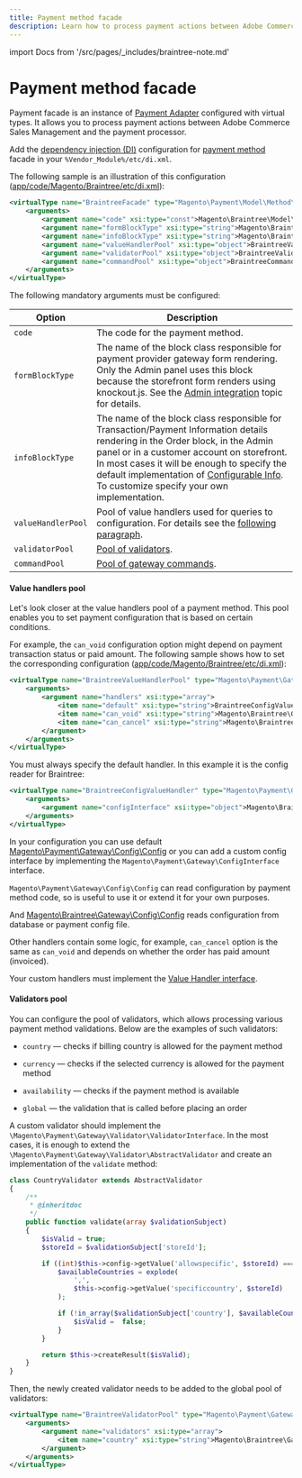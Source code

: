 ```yaml
---
title: Payment method facade
description: Learn how to process payment actions between Adobe Commerce Sales Management and the payment processor.
---
```


import Docs from '/src/pages/_includes/braintree-note.md'

<Docs />

# Payment method facade

Payment facade is an instance of [Payment Adapter](https://github.com/magento/magento2/tree/2.4/app/code/Magento/Payment/Model/Method/Adapter.php) configured with virtual types. It allows you to process payment actions between Adobe Commerce Sales Management and the payment processor.

Add the [dependency injection (DI)](../../components/dependency-injection.md) configuration for [payment method](https://glossary.magento.com/payment-method) facade in your `%Vendor_Module%/etc/di.xml`.

The following sample is an illustration of this configuration ([app/code/Magento/Braintree/etc/di.xml](https://github.com/magento/magento2/tree/2.3/app/code/Magento/Braintree/etc/di.xml)):

```xml
<virtualType name="BraintreeFacade" type="Magento\Payment\Model\Method\Adapter">
    <arguments>
        <argument name="code" xsi:type="const">Magento\Braintree\Model\Ui\ConfigProvider::CODE</argument>
        <argument name="formBlockType" xsi:type="string">Magento\Braintree\Block\Form</argument>
        <argument name="infoBlockType" xsi:type="string">Magento\Braintree\Block\Info</argument>
        <argument name="valueHandlerPool" xsi:type="object">BraintreeValueHandlerPool</argument>
        <argument name="validatorPool" xsi:type="object">BraintreeValidatorPool</argument>
        <argument name="commandPool" xsi:type="object">BraintreeCommandPool</argument>
    </arguments>
</virtualType>
```

The following mandatory arguments must be configured:

| Option | Description|
| ------------------ | ------------------------------------------------------------------- |
| `code`           | The code for the payment method.
| `formBlockType`  | The name of the block class responsible for payment provider gateway form rendering. Only the Admin panel uses this block because the storefront form renders using knockout.js. See the [Admin integration](formblocktype.md) topic for details.                                                                          |
| `infoBlockType`  | The name of the block class responsible for Transaction/Payment Information details rendering in the Order block, in the Admin panel or in a customer account on storefront. In most cases it will be enough to specify the default implementation of [Configurable Info](https://github.com/magento/magento2/tree/2.4/app/code/Magento/Payment/Block/ConfigurableInfo.php). To customize specify your own implementation. |
| `valueHandlerPool` | Pool of value handlers used for queries to configuration. For details see the [following paragraph](#value-handlers-pool).|
| `validatorPool`    | [Pool of validators](#validators-pool).|
| `commandPool`      | [Pool of gateway commands](../payment-gateway/command-pool.md).|

#### Value handlers pool

Let's look closer at the value handlers pool of a payment method. This pool enables you to set payment configuration that is based on certain conditions.

For example, the `can_void` configuration option might depend on payment transaction status or paid amount. The following sample shows how to set the corresponding configuration ([app/code/Magento/Braintree/etc/di.xml](https://github.com/magento/magento2/tree/2.3/app/code/Magento/Braintree/etc/di.xml)):

```xml
<virtualType name="BraintreeValueHandlerPool" type="Magento\Payment\Gateway\Config\ValueHandlerPool">
    <arguments>
        <argument name="handlers" xsi:type="array">
            <item name="default" xsi:type="string">BraintreeConfigValueHandler</item>
            <item name="can_void" xsi:type="string">Magento\Braintree\Gateway\Config\CanVoidHandler</item>
            <item name="can_cancel" xsi:type="string">Magento\Braintree\Gateway\Config\CanVoidHandler</item>
        </argument>
    </arguments>
</virtualType>
```

You must always specify the default handler. In this example it is the config reader for Braintree:

```xml
<virtualType name="BraintreeConfigValueHandler" type="Magento\Payment\Gateway\Config\ConfigValueHandler">
    <arguments>
        <argument name="configInterface" xsi:type="object">Magento\Braintree\Gateway\Config\Config</argument>
    </arguments>
</virtualType>
```

In your configuration you can use default [Magento\Payment\Gateway\Config\Config](https://github.com/magento/magento2/tree/2.4/app/code/Magento/Payment/Gateway/Config/Config.php) or you can add a custom config interface by implementing the `Magento\Payment\Gateway\ConfigInterface` interface.

`Magento\Payment\Gateway\Config\Config` can read configuration by payment method code, so is useful to use it or extend it for your own purposes.

And [Magento\Braintree\Gateway\Config\Config](https://github.com/magento/magento2/tree/2.3/app/code/Magento/Braintree/Gateway/Config/Config.php) reads
configuration from database or payment config file.

Other handlers contain some logic, for example, `can_cancel` option is the same as `can_void` and depends on whether the order has paid amount (invoiced).

Your custom handlers must implement the [Value Handler interface](https://github.com/magento/magento2/tree/2.4/app/code/Magento/Payment/Gateway/Config/ValueHandlerInterface.php).

#### Validators pool

You can configure the pool of validators, which allows processing various payment method validations. Below are the examples of such validators:

-  `country` — checks if billing country is allowed for the payment method

-  `currency` — checks if the selected currency is allowed for the payment method

-  `availability` — checks if the payment method is available

-  `global` — the validation that is called before placing an order

A custom validator should implement the `\Magento\Payment\Gateway\Validator\ValidatorInterface`. In the most cases, it is enough
to extend the `\Magento\Payment\Gateway\Validator\AbstractValidator` and create an implementation of the `validate` method:

```php
class CountryValidator extends AbstractValidator
{
    /**
     * @inheritdoc
     */
    public function validate(array $validationSubject)
    {
        $isValid = true;
        $storeId = $validationSubject['storeId'];

        if ((int)$this->config->getValue('allowspecific', $storeId) === 1) {
            $availableCountries = explode(
                ',',
                $this->config->getValue('specificcountry', $storeId)
            );

            if (!in_array($validationSubject['country'], $availableCountries)) {
                $isValid =  false;
            }
        }

        return $this->createResult($isValid);
    }
}
```

Then, the newly created validator needs to be added to the global pool of validators:

```xml
<virtualType name="BraintreeValidatorPool" type="Magento\Payment\Gateway\Validator\ValidatorPool">
    <arguments>
        <argument name="validators" xsi:type="array">
            <item name="country" xsi:type="string">Magento\Braintree\Gateway\Validator\CountryValidator</item>
        </argument>
    </arguments>
</virtualType>
```
